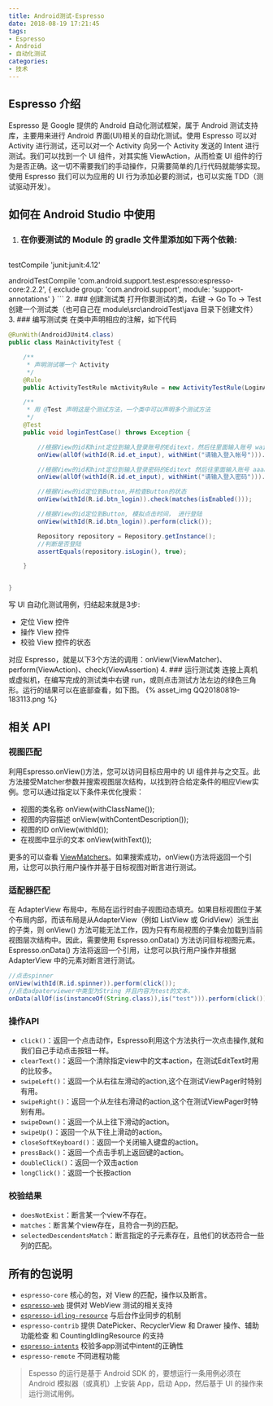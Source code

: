 ```yaml
---
title: Android测试-Espresso
date: 2018-08-19 17:21:45
tags:
- Espresso
- Android
- 自动化测试
categories:
- 技术
---
```

## Espresso 介绍
Espresso 是 Google 提供的 Android 自动化测试框架，属于 Android 测试支持库，主要用来进行 Android 界面(UI)相关的自动化测试。使用 Espresso 可以对 Activity 进行测试，还可以对一个 Activity 向另一个 Activity 发送的 Intent 进行测试。我们可以找到一个 UI 组件，对其实施 ViewAction，从而检查 UI 组件的行为是否正确。这一切不需要我们的手动操作，只需要简单的几行代码就能够实现。使用 Espresso 我们可以为应用的 UI 行为添加必要的测试，也可以实施 TDD（测试驱动开发）。

## 如何在 Android Studio 中使用
1. ### 在你要测试的 Module 的 gradle 文件里添加如下两个依赖:
	```
testCompile 'junit:junit:4.12'

androidTestCompile 'com.android.support.test.espresso:espresso-core:2.2.2', {
        exclude group: 'com.android.support', module: 'support-annotations'
}
	```
2. ### 创建测试类
打开你要测试的类，右键 -> Go To -> Test 创建一个测试类（也可自己在 module\src\androidTest\java 目录下创建文件）
3. ### 编写测试类
在类中声明相应的注解，如下代码
```java
@RunWith(AndroidJUnit4.class)
public class MainActivityTest {

    /**
     * 声明测试哪一个 Activity
     */
    @Rule
    public ActivityTestRule mActivityRule = new ActivityTestRule(LoginActivity.class);

    /**
     * 用 @Test 声明这是个测试方法，一个类中可以声明多个测试方法
     */
    @Test
    public void loginTestCase() throws Exception {

        //根据View的id和hint定位到输入登录账号的Editext，然后往里面输入账号 wairdell
        onView(allOf(withId(R.id.et_input), withHint("请输入登入帐号"))).perform(replaceText("wairdell"));

        //根据View的id和hint定位到输入登录密码的Editext 然后往里面输入账号 aaaaaa
        onView(allOf(withId(R.id.et_input), withHint("请输入登入密码"))).perform(replaceText("aaaaaa"));

        //根据View的id定位到Button,并检查Button的状态
        onView(withId(R.id.btn_login)).check(matches(isEnabled()));

        //根据View的id定位到Button, 模拟点击时间， 进行登陆
        onView(withId(R.id.btn_login)).perform(click());

        Repository repository = Repository.getInstance();
        //判断是否登陆
        assertEquals(repository.isLogin(), true);

    }


}
```

写 UI 自动化测试用例，归结起来就是3步:
* 定位 View 控件
* 操作 View 控件
* 校验 View 控件的状态

对应 Espresso，就是以下3个方法的调用：onView(ViewMatcher)、perform(ViewAction)、check(ViewAssertion)
4. ### 运行测试类
连接上真机或虚拟机，在编写完成的测试类中右键 run，或则点击测试方法左边的绿色三角形。运行的结果可以在底部查看，如下图。
{% asset_img QQ20180819-183113.png %}

## 相关 API 
### 视图匹配
利用Espresso.onView()方法，您可以访问目标应用中的 UI 组件并与之交互。此方法接受Matcher参数并搜索视图层次结构，以找到符合给定条件的相应View实例。您可以通过指定以下条件来优化搜索：
- 视图的类名称 onView(withClassName());
- 视图的内容描述 onView(withContentDescription());
- 视图的ID onView(withId());
- 在视图中显示的文本 onView(withText());

更多的可以查看 [ViewMatchers](https://developer.android.google.cn/reference/android/support/test/espresso/matcher/ViewMatchers)。如果搜索成功，onView()方法将返回一个引用，让您可以执行用户操作并基于目标视图对断言进行测试。
### 适配器匹配
在 AdapterView 布局中，布局在运行时由子视图动态填充。如果目标视图位于某个布局内部，而该布局是从AdapterView（例如 ListView 或 GridView）派生出的子类，则 onView() 方法可能无法工作，因为只有布局视图的子集会加载到当前视图层次结构中。因此，需要使用 Espresso.onData() 方法访问目标视图元素。Espresso.onData() 方法将返回一个引用，让您可以执行用户操作并根据 AdapterView 中的元素对断言进行测试。
```java
//点击spinner
onView(withId(R.id.spinner)).perform(click());
//点击adpaterviewer中类型为String 并且内容为test的文本，
onData(allOf(is(instanceOf(String.class)),is("test"))).perform(click());
```
### 操作API
- `click()`：返回一个点击动作，Espresso利用这个方法执行一次点击操作,就和我们自己手动点击按钮一样。
- `clearText()`：返回一个清除指定view中的文本action，在测试EditText时用的比较多。
- `swipeLeft()`：返回一个从右往左滑动的action,这个在测试ViewPager时特别有用。
- `swipeRight()`：返回一个从左往右滑动的action,这个在测试ViewPager时特别有用。
- `swipeDown()`：返回一个从上往下滑动的action。
- `swipeUp()`：返回一个从下往上滑动的action。
- `closeSoftKeyboard()`：返回一个关闭输入键盘的action。
- `pressBack()`：返回一个点击手机上返回键的action。
- `doubleClick()`：返回一个双击action
- `longClick()`：返回一个长按action
### 校验结果
- `doesNotExist`：断言某一个view不存在。
- `matches`：断言某个view存在，且符合一列的匹配。
- `selectedDescendentsMatch`：断言指定的子元素存在，且他们的状态符合一些列的匹配。



## 所有的包说明
- `espresso-core` 核心的包，对 View 的匹配，操作以及断言。 
- [`espresso-web`](https://developer.android.com/training/testing/espresso/web.html) 提供对 WebView 测试的相关支持
- [`espresso-idling-resource`](https://developer.android.com/training/testing/espresso/idling-resource.html) 与后台作业同步的机制
- `espresso-contrib` 提供 DatePicker、RecyclerView 和 Drawer 操作、辅助功能检查 和 CountingIdlingResource 的支持
- [`espresso-intents`](https://developer.android.com/training/testing/espresso/intents.html) 校验多app测试中intent的正确性
- `espresso-remote` 不同进程功能

> Espesso 的运行是基于 Android SDK 的，要想运行一条用例必须在 Android 模拟器（或真机）上安装 App，启动 App，然后基于 UI 的操作来运行测试用例。

	